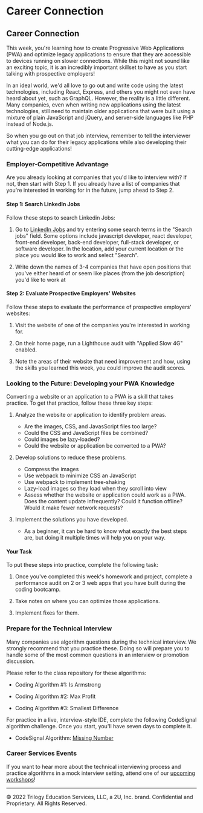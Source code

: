 # Career Connection

## Career Connection

This week, you're learning how to create Progressive Web Applications (PWA) and optimize legacy applications to ensure that they are accessible to devices running on slower connections. While this might not sound like an exciting topic, it is an incredibly important skillset to have as you start talking with prospective employers!

In an ideal world, we'd all love to go out and write code using the latest technologies, including React, Express, and others you might not even have heard about yet, such as GraphQL. However, the reality is a little different. Many companies, even when writing new applications using the latest technologies, still need to maintain older applications that were built using a mixture of plain JavaScript and jQuery, and server-side languages like PHP instead of Node.js.

So when you go out on that job interview, remember to tell the interviewer what you can do for their legacy applications while also developing their cutting-edge applications!

### Employer-Competitive Advantage

Are you already looking at companies that you'd like to interview with? If not, then start with Step 1. If you already have a list of companies that you're interested in working for in the future, jump ahead to Step 2.

#### Step 1: Search LinkedIn Jobs

Follow these steps to search Linkedin Jobs:

1. Go to [LinkedIn Jobs](https://www.linkedin.com/jobs/) and try entering some search terms in the "Search jobs" field. Some options include javascript developer, react developer, front-end developer, back-end developer, full-stack developer, or software developer. In the location, add your current location or the place you would like to work and select "Search".

2. Write down the names of 3-4 companies that have open positions that you've either heard of or seem like places (from the job description) you'd like to work at

#### Step 2: Evaluate Prospective Employers' Websites

Follow these steps to evaluate the performance of prospective employers' websites:

1. Visit the website of one of the companies you're interested in working for.

2. On their home page, run a Lighthouse audit with "Applied Slow 4G" enabled.

3. Note the areas of their website that need improvement and how, using the skills you learned this week, you could improve the audit scores.

### Looking to the Future: Developing your PWA Knowledge

Converting a website or an application to a PWA is a skill that takes practice. To get that practice, follow these three key steps:

1. Analyze the website or application to identify problem areas.
   * Are the images, CSS, and JavasScript files too large?
   * Could the CSS and JavaScript files be combined?
   * Could images be lazy-loaded?
   * Could the website or application be converted to a PWA?

2. Develop solutions to reduce these problems.
   * Compress the images
   * Use webpack to minimize CSS an JavaScript
   * Use webpack to implement tree-shaking
   * Lazy-load images so they load when they scroll into view
   * Assess whether the website or application could work as a PWA. Does the content update infrequently? Could it function offline? Would it make fewer network requests?

3. Implement the solutions you have developed.
   * As a beginner, it can be hard to know what exactly the best steps are, but doing it multiple times will help you on your way.

#### Your Task

To put these steps into practice, complete the following task:

1. Once you've completed this week's homework and project, complete a performance audit on 2 or 3 web apps that you have built during the coding bootcamp.

2. Take notes on where you can optimize those applications.

3. Implement fixes for them.

### Prepare for the Technical Interview

Many companies use algorithm questions during the technical interview. We strongly recommend that you practice these. Doing so will prepare you to handle some of the most common questions in an interview or promotion discussion.

Please refer to the class repository for these algorithms:

* Coding Algorithm #1: Is Armstrong

* Coding Algorithm #2: Max Profit

* Coding Algorithm #3: Smallest Difference

For practice in a live, interview-style IDE, complete the following CodeSignal algorithm challenge. Once you start, you'll have seven days to complete it.

* CodeSignal Algorithm: [Missing Number](https://app.codesignal.com/public-test/xttcwYyLzN9udSHRm/oEiyqtuFgGaFLj)

### Career Services Events

If you want to hear more about the technical interviewing process and practice algorithms in a mock interview setting, attend one of our [upcoming workshops](https://careernetwork.2u.com/?utm_medium=Academics&utm_source=boot_camp)!

---
© 2022 Trilogy Education Services, LLC, a 2U, Inc. brand. Confidential and Proprietary. All Rights Reserved.

